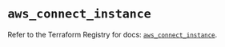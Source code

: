 # `aws_connect_instance`

Refer to the Terraform Registry for docs: [`aws_connect_instance`](https://registry.terraform.io/providers/hashicorp/aws/5.42.0/docs/resources/connect_instance).
